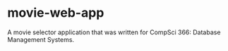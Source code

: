 # movie-web-app
A movie selector application that was written for CompSci 366: Database Management Systems.
